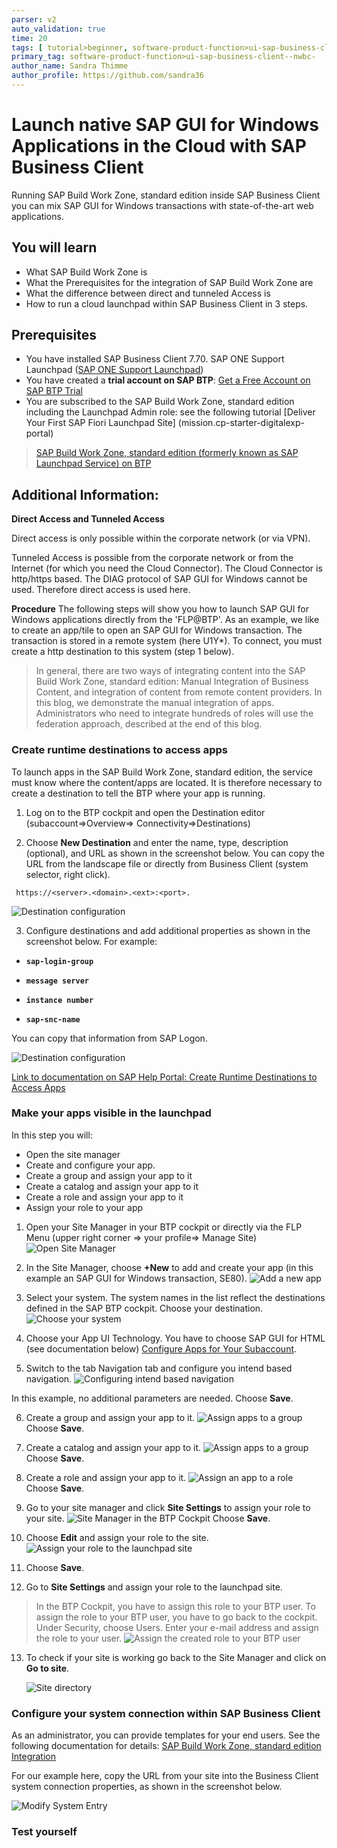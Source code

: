 ```yaml
---
parser: v2
auto_validation: true
time: 20
tags: [ tutorial>beginner, software-product-function>ui-sap-business-client--nwbc-]
primary_tag: software-product-function>ui-sap-business-client--nwbc-
author_name: Sandra Thimme
author_profile: https://github.com/sandra36
---
```


# Launch native SAP GUI for Windows Applications in the Cloud with SAP Business Client
<!-- description --> Running SAP Build Work Zone, standard edition inside SAP Business Client you can mix  SAP GUI for Windows transactions with state-of-the-art web applications.

## You will learn
- What SAP Build Work Zone is
- What the Prerequisites for the integration of SAP Build Work Zone are
- What the difference between direct and tunneled Access is
- How to run a cloud launchpad within SAP Business Client in 3 steps.

## Prerequisites
- You have installed SAP Business Client 7.70. SAP ONE Support Launchpad ([SAP ONE Support Launchpad](https://launchpad.support.sap.com/#/softwarecenter/template/products/%20_APP=00200682500000001943&_EVENT=DISPHIER&HEADER=Y&FUNCTIONBAR=N&EVENT=TREE&NE=NAVIGATE&ENR=73554900100200012051&V=MAINT&TA=ACTUAL&PAGE=SEARCH/SAP%20BUSINESS%20CLIENT%207.70))
- You have created a **trial account on SAP BTP**:  [Get a Free Account on SAP BTP Trial](hcp-create-trial-account)
- You are subscribed to the SAP Build Work Zone, standard edition including the Launchpad Admin role: see the following tutorial [Deliver Your First SAP Fiori Launchpad Site] (mission.cp-starter-digitalexp-portal)



>[SAP Build Work Zone, standard edition (formerly known as SAP Launchpad Service) on BTP](https://help.sap.com/docs/Launchpad_Service/8c8e1958338140699bd4811b37b82ece/fd79b232967545569d1ae4d8f691016b.html?locale=en-US)

## Additional Information:

**Direct Access and Tunneled Access**

Direct access is only possible within the corporate network (or via VPN).

Tunneled Access is possible from the corporate network or from the Internet (for which you need the Cloud Connector). The Cloud Connector is http/https based. The DIAG protocol of SAP GUI for Windows cannot be used. Therefore direct access is used here.

**Procedure**
The following steps will show you how to launch SAP GUI for Windows applications directly from the 'FLP@BTP'. As an example, we like to create an app/tile to open an SAP GUI for Windows transaction. The transaction is stored in a remote system (here U1Y*). To connect, you must create a http destination to this system (step 1 below).

>In general, there are two ways of integrating content into the
SAP Build Work Zone, standard edition: Manual Integration of Business Content, and integration of content from remote content providers. In this blog, we demonstrate the manual integration of apps. Administrators who need to integrate hundreds of roles will use the federation approach, described at the end of this blog.


### Create runtime destinations to access apps
To launch apps in the SAP Build Work Zone, standard edition, the service must know where the content/apps are located. It is therefore necessary to create a destination to tell the BTP where your app is running.

1. Log on to the BTP cockpit and open the Destination editor (subaccount=>Overview=> Connectivity=>Destinations)


2. Choose **New Destination** and enter the name, type, description (optional), and URL as shown in the screenshot below. You can copy the URL from the landscape file or directly from Business Client (system selector, right click).

```
 https://<server>.<domain>.<ext>:<port>.

```


   ![Destination configuration](1.png)

 3. Configure destinations and add additional properties as shown in the screenshot below.
 For example:
-	**`sap-login-group`**

-	**`message server`**

-	**`instance number`**

- **`sap-snc-name`**

You can copy that information from SAP Logon.


   ![Destination configuration](2.png)

[Link to documentation on SAP Help Portal: Create Runtime Destinations to Access Apps](https://help.sap.com/viewer/8c8e1958338140699bd4811b37b82ece/Cloud/en-US/a57c27ce348241a89d56874bef9a7a07.html)


### Make your apps visible in the launchpad
In this step you will:

- Open the site manager
- Create and configure your app.
- Create a group and assign your app to it
- Create a catalog and assign your app to it
- Create a role and assign your app to it
- Assign your role to your app

1. Open your Site Manager in your BTP cockpit or directly via the FLP Menu (upper right corner => your profile=> Manage Site)
  ![Open Site Manager](3.png)

2. In the Site Manager, choose **+New** to add and create your app (in this example an SAP GUI for Windows transaction, SE80).
   ![Add a new app](5.png)

3. Select your system. The system names in the list reflect the destinations defined in the SAP BTP cockpit. Choose your destination.
  ![Choose your system](6.png)

4. Choose your App UI Technology. You have to choose SAP GUI for HTML (see documentation below) [Configure Apps for Your Subaccount](https://help.sap.com/viewer/8c8e1958338140699bd4811b37b82ece/Cloud/en-US/4ba745b26b0e4ca494d99b94a858551d.html).

5. Switch to the tab Navigation tab and configure you intend based navigation.  ![Configuring intend based navigation](7.png)

In this example, no additional parameters are needed.
Choose **Save**.

6. Create a group and assign your app to it.
  ![Assign apps to a group](8.png)
  Choose **Save**.

7. Create a catalog and assign your app to it.
    ![Assign apps to a group](Create_Catalog.png)
    Choose **Save**.

8. Create a role and assign your app to it.
        ![Assign an app to a role](9.png)
        Choose **Save**.

9. Go to your site manager and click **Site Settings** to assign your role to your site.
                ![Site Manager in the BTP Cockpit](10.png)
                Choose **Save**.

10. Choose **Edit** and assign your role to the site.
  ![Assign your role to the launchpad site](11.png)

11. Choose **Save**.

12. Go to **Site Settings** and assign your role to the launchpad site.

>In the BTP Cockpit, you have to assign this role to your BTP user.
To assign the role to your BTP user, you have to go back to the cockpit. Under Security, choose Users. Enter your e-mail address and assign the role to your user.
  ![Assign the created role to your BTP user](12.png)

13. To check if your site is working go back to the Site Manager and click on **Go to site**.

    ![Site directory](13.png)

### Configure your system connection within SAP Business Client

As an administrator, you can provide templates for your end users. See the following documentation for details: [SAP Build Work Zone, standard edition Integration](https://help.sap.com/docs/SAP_BUSINESS_CLIENT/f526c7c14c074e7b9d18c4fd0c88c593/18a609d7b8fd471f8735f4fd81c00413.html?version=7.70.07&locale=en-US)

For our example here, copy the URL from your site into the Business Client system connection properties, as shown in the screenshot below.

  ![Modify System Entry](14.png)

### Test yourself
